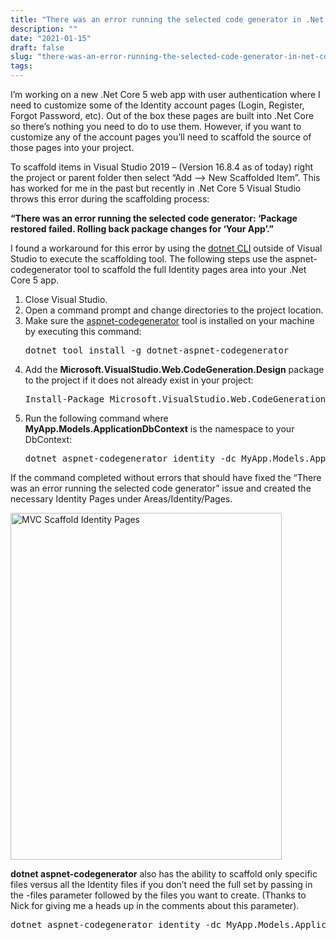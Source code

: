 ```yaml
---
title: "There was an error running the selected code generator in .Net Core 5"
description: ""
date: "2021-01-15"
draft: false
slug: "there-was-an-error-running-the-selected-code-generator-in-net-core-5-2"
tags:
---
```


<!--kg-card-begin: html--><p><!--kg-card-begin: html--></p>
<p>I&#8217;m working on a new .Net Core 5 web app with user authentication where I need to customize some of the Identity account pages (Login, Register, Forgot Password, etc). Out of the box these pages are built into .Net Core so there&#8217;s nothing you need to do to use them. However, if you want to customize any of the account pages you&#8217;ll need to scaffold the source of those pages into your project.</p>
<p>To scaffold items in Visual Studio 2019 &#8211; (Version 16.8.4 as of today) right the project or parent folder then select &#8220;Add &#8211;&gt; New Scaffolded Item&#8221;. This has worked for me in the past but recently in .Net Core 5 Visual Studio throws this error during the scaffolding process:</p>
<p><strong>&#8220;There was an error running the selected code generator: &#8216;Package restored failed. Rolling back package changes for &#8216;Your App&#8217;.&#8221; </strong></p>
<p>I found a workaround for this error by using the <a href="https://docs.microsoft.com/en-us/dotnet/core/tools/" target="_blank" rel="noopener">dotnet CLI</a> outside of Visual Studio to execute the scaffolding tool. The following steps use the aspnet-codegenerator tool to scaffold the full Identity pages area into your .Net Core 5 app.</p>
<ol>
<li>Close Visual Studio.</li>
<li>Open a command prompt and change directories to the project location.</li>
<li>Make sure the <a href="https://docs.microsoft.com/en-us/aspnet/core/fundamentals/tools/dotnet-aspnet-codegenerator?view=aspnetcore-5.0" target="_blank" rel="noopener">aspnet-codegenerator</a> tool is installed on your machine by executing this command:
<pre class="EnlighterJSRAW" data-enlighter-language="powershell" data-enlighter-theme="atomic">dotnet tool install -g dotnet-aspnet-codegenerator</pre>
</li>
<li>Add the <strong>Microsoft.VisualStudio.Web.CodeGeneration.Design</strong> package to the project if it does not already exist in your project:
<pre class="EnlighterJSRAW" data-enlighter-language="powershell">Install-Package Microsoft.VisualStudio.Web.CodeGeneration.Design</pre>
</li>
<li>Run the following command where <strong>MyApp.Models.ApplicationDbContext</strong> is the namespace to your DbContext:
<pre class="EnlighterJSRAW" data-enlighter-language="powershell">dotnet aspnet-codegenerator identity -dc MyApp.Models.ApplicationDbContext</pre>
</li>
</ol>
<p>If the command completed without errors that should have fixed the &#8220;There was an error running the selected code generator&#8221; issue and created the necessary Identity Pages under Areas/Identity/Pages.</p>
<p><img decoding="async" loading="lazy" class="alignnone size-full wp-image-962" src="http://clintmcmahon.com/content/images/wordpress/2021/01/Capture.jpg" alt="MVC Scaffold Identity Pages" width="434" height="555" sizes="(max-width: 434px) 100vw, 434px" /></p>
<p><strong>dotnet aspnet-codegenerator</strong> also has the ability to scaffold only specific files versus all the Identity files if you don&#8217;t need the full set by passing in the -files parameter followed by the files you want to create. (Thanks to Nick for giving me a heads up in the comments about this parameter).</p>
<pre class="EnlighterJSRAW" data-enlighter-language="powershell">dotnet aspnet-codegenerator identity -dc MyApp.Models.ApplicationDbContext –files “Account.Register;Account.Login;Account.Logout”</pre>
<p>&nbsp;</p>
<p><!--kg-card-end: html--></p>
<!--kg-card-end: html-->
